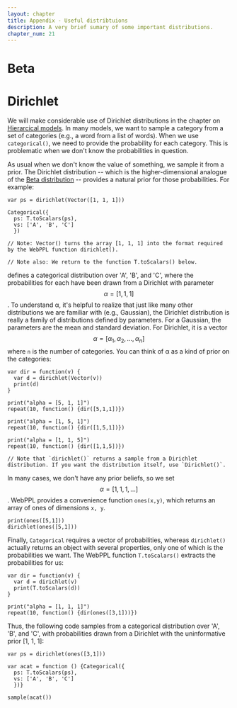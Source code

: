 ```yaml
---
layout: chapter
title: Appendix - Useful distribtuions
description: A very brief sumary of some important distributions.
chapter_num: 21
---
```


# Beta

# Dirichlet

We will make considerable use of Dirichlet distributions in the chapter on [Hierarcical models](). In many models, we want to sample a category from a set of categories (e.g., a word from a list of words). When we use `categorical()`, we need to provide the probability for each category. This is problematic when we don't know the probabilities in question. 

As usual when we don't know the value of something, we sample it from a prior. The Dirichlet distribution -- which is the higher-dimensional analogue of the [Beta distribution](https://en.wikipedia.org/wiki/Beta_distribution) -- provides a natural prior for those probabilities. For example:

~~~~norun
var ps = dirichlet(Vector([1, 1, 1]))

Categorical({
  ps: T.toScalars(ps),
  vs: ['A', 'B', 'C']
  })

// Note: Vector() turns the array [1, 1, 1] into the format required by the WebPPL function dirichlet().

// Note also: We return to the function T.toScalars() below.
~~~~

defines a categorical distribution over 'A', 'B', and 'C', where the probabilities for each have been drawn from a Dirichlet with parameter $$\alpha = [1, 1, 1]$$. To understand α, it's helpful to realize that just like many other distributions we are familiar with (e.g., Gaussian), the Dirichlet distribution is really a family of distributions defined by parameters. For a Gaussian, the parameters are the mean and standard deviation. For Dirichlet, it is a vector $$\alpha = [\alpha_1, \alpha_2, ..., \alpha_n]$$ where `n` is the number of categories. You can think of α as a kind of prior on the categories:

~~~~
var dir = function(v) {
  var d = dirichlet(Vector(v))
  print(d)
}

print("alpha = [5, 1, 1]")
repeat(10, function() {dir([5,1,1])})

print("alpha = [1, 5, 1]")
repeat(10, function() {dir([1,5,1])})

print("alpha = [1, 1, 5]")
repeat(10, function() {dir([1,1,5])})

// Note that `dirichlet()` returns a sample from a Dirichlet distribution. If you want the distribution itself, use `Dirichlet()`.
~~~~

In many cases, we don't have any prior beliefs, so we set $$\alpha = [1, 1, 1, ...]$$. WebPPL provides a convenience function `ones(x,y)`, which returns an array of ones of dimensions `x, y`. 

~~~~
print(ones([5,1]))
dirichlet(ones([5,1]))
~~~~

Finally, `Categorical` requires a vector of probabilities, whereas `dirichlet()` actually returns an object with several properties, only one of which is the probabilities we want. The WebPPL function `T.toScalars()` extracts the probabilities for us: 

~~~~
var dir = function(v) {
  var d = dirichlet(v)
  print(T.toScalars(d))
}

print("alpha = [1, 1, 1]")
repeat(10, function() {dir(ones([3,1]))})
~~~~

Thus, the following code samples from a categorical distribution over 'A', 'B', and 'C', with probabilities drawn from a Dirichlet with the uninformative prior [1, 1, 1]:

~~~~
var ps = dirichlet(ones([3,1]))

var acat = function () {Categorical({
  ps: T.toScalars(ps),
  vs: ['A', 'B', 'C']
  })}
  
sample(acat())
~~~~